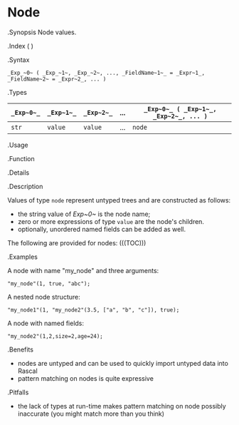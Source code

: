 # Node

.Synopsis
Node values.

.Index
( )

.Syntax

`_Exp_~0~ ( _Exp_~1~, _Exp_~2~, ..., _FieldName~1~_ = _Expr~1_, _FieldName~2~ = _Expr~2_, ... )`

.Types


|`_Exp~0~_`  | `_Exp~1~_` | `_Exp~2~_` | ... | `_Exp~0~_ ( _Exp~1~_, _Exp~2~_, ... )`  |
| --- | --- | --- | --- | --- |
| `str`      | `value`    | `value`    | ... | `node`                               |


.Usage

.Function

.Details

.Description

Values of type `node` represent untyped trees and are constructed as follows:

* the string value of _Exp~0~_ is the node name;
* zero or more expressions of type `value` are the node\'s children.
* optionally, unordered named fields can be added as well.

The following are provided for nodes:
(((TOC)))

.Examples

A node with name "my_node" and three arguments:
```rascal-shell,continue
"my_node"(1, true, "abc");
```
A nested node structure:
```rascal-shell,continue
"my_node1"(1, "my_node2"(3.5, ["a", "b", "c"]), true);
```
A node with named fields:
```rascal-shell,continue
"my_node2"(1,2,size=2,age=24);
```

.Benefits

* nodes are untyped and can be used to quickly import untyped data into Rascal
* pattern matching on nodes is quite expressive

.Pitfalls

* the lack of types at run-time makes pattern matching on node possibly inaccurate (you might match more than you think)
